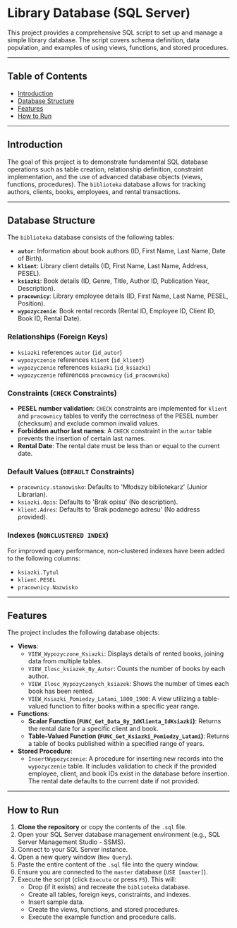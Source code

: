 # Library Database (SQL Server)

This project provides a comprehensive SQL script to set up and manage a simple library database. The script covers schema definition, data population, and examples of using views, functions, and stored procedures.

---

## Table of Contents

* [Introduction](#introduction)
* [Database Structure](#database-structure)
* [Features](#features)
* [How to Run](#how-to-run)

---

## Introduction

The goal of this project is to demonstrate fundamental SQL database operations such as table creation, relationship definition, constraint implementation, and the use of advanced database objects (views, functions, procedures). The `biblioteka` database allows for tracking authors, clients, books, employees, and rental transactions.

---

## Database Structure

The `biblioteka` database consists of the following tables:

* **`autor`**: Information about book authors (ID, First Name, Last Name, Date of Birth).
* **`klient`**: Library client details (ID, First Name, Last Name, Address, PESEL).
* **`ksiazki`**: Book details (ID, Genre, Title, Author ID, Publication Year, Description).
* **`pracownicy`**: Library employee details (ID, First Name, Last Name, PESEL, Position).
* **`wypozyczenie`**: Book rental records (Rental ID, Employee ID, Client ID, Book ID, Rental Date).

### Relationships (Foreign Keys)

* `ksiazki` references `autor` (`id_autor`)
* `wypozyczenie` references `klient` (`id_klient`)
* `wypozyczenie` references `ksiazki` (`id_ksiazki`)
* `wypozyczenie` references `pracownicy` (`id_pracownika`)

### Constraints (`CHECK` Constraints)

* **PESEL number validation**: `CHECK` constraints are implemented for `klient` and `pracownicy` tables to verify the correctness of the PESEL number (checksum) and exclude common invalid values.
* **Forbidden author last names**: A `CHECK` constraint in the `autor` table prevents the insertion of certain last names.
* **Rental Date**: The rental date must be less than or equal to the current date.

### Default Values (`DEFAULT` Constraints)

* `pracownicy.stanowisko`: Defaults to 'Młodszy bibliotekarz' (Junior Librarian).
* `ksiazki.Opis`: Defaults to 'Brak opisu' (No description).
* `klient.Adres`: Defaults to 'Brak podanego adresu' (No address provided).

### Indexes (`NONCLUSTERED INDEX`)

For improved query performance, non-clustered indexes have been added to the following columns:

* `ksiazki.Tytul`
* `klient.PESEL`
* `pracownicy.Nazwisko`

---

## Features

The project includes the following database objects:

* **Views**:
    * `VIEW_Wypozyczone_Ksiazki`: Displays details of rented books, joining data from multiple tables.
    * `VIEW_Ilosc_ksiazek_By_Autor`: Counts the number of books by each author.
    * `VIEW_Ilosc_Wypozyczonych_ksiazek`: Shows the number of times each book has been rented.
    * `VIEW_Ksiazki_Pomiedzy_Latami_1800_1900`: A view utilizing a table-valued function to filter books within a specific year range.
* **Functions**:
    * **Scalar Function (`FUNC_Get_Data_By_IdKlienta_IdKsiazki`)**: Returns the rental date for a specific client and book.
    * **Table-Valued Function (`FUNC_Get_Ksiazki_Pomiedzy_Latami`)**: Returns a table of books published within a specified range of years.
* **Stored Procedure**:
    * `InsertWypozyczenie`: A procedure for inserting new records into the `wypozyczenie` table. It includes validation to check if the provided employee, client, and book IDs exist in the database before insertion. The rental date defaults to the current date if not provided.

---

## How to Run

1.  **Clone the repository** or copy the contents of the `.sql` file.
2.  Open your SQL Server database management environment (e.g., SQL Server Management Studio - SSMS).
3.  Connect to your SQL Server instance.
4.  Open a new query window (`New Query`).
5.  Paste the entire content of the `.sql` file into the query window.
6.  Ensure you are connected to the `master` database (`USE [master]`).
7.  Execute the script (click `Execute` or press `F5`). This will:
    * Drop (if it exists) and recreate the `biblioteka` database.
    * Create all tables, foreign keys, constraints, and indexes.
    * Insert sample data.
    * Create the views, functions, and stored procedures.
    * Execute the example function and procedure calls.
